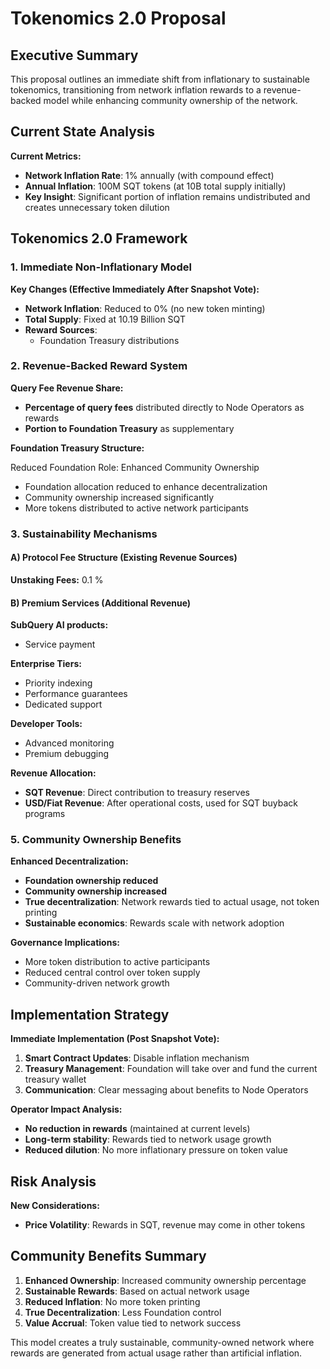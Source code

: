 # Tokenomics 2.0 Proposal

## Executive Summary

This proposal outlines an immediate shift from inflationary to sustainable tokenomics, transitioning from network inflation rewards to a revenue-backed model while enhancing community ownership of the network.

## Current State Analysis

**Current Metrics:**
- **Network Inflation Rate**: 1% annually (with compound effect)
- **Annual Inflation**: 100M SQT tokens (at 10B total supply initially)
- **Key Insight**: Significant portion of inflation remains undistributed and creates unnecessary token dilution

## Tokenomics 2.0 Framework

### 1. Immediate Non-Inflationary Model

**Key Changes (Effective Immediately After Snapshot Vote):**
- **Network Inflation**: Reduced to 0% (no new token minting)
- **Total Supply**: Fixed at 10.19 Billion SQT
- **Reward Sources**:
  - Foundation Treasury distributions

### 2. Revenue-Backed Reward System

**Query Fee Revenue Share:**
- **Percentage of query fees** distributed directly to Node Operators as rewards
- **Portion to Foundation Treasury** as supplementary

**Foundation Treasury Structure:**

Reduced Foundation Role: Enhanced Community Ownership
- Foundation allocation reduced to enhance decentralization
- Community ownership increased significantly
- More tokens distributed to active network participants


### 3. Sustainability Mechanisms

#### A) Protocol Fee Structure (Existing Revenue Sources)

**Unstaking Fees:**
0.1 %

#### B) Premium Services (Additional Revenue)

**SubQuery AI products:**
- Service payment

**Enterprise Tiers:**
- Priority indexing
- Performance guarantees
- Dedicated support

**Developer Tools:**
- Advanced monitoring
- Premium debugging

**Revenue Allocation:**
- **SQT Revenue**: Direct contribution to treasury reserves
- **USD/Fiat Revenue**: After operational costs, used for SQT buyback programs

### 5. Community Ownership Benefits

**Enhanced Decentralization:**
- **Foundation ownership reduced**
- **Community ownership increased**
- **True decentralization**: Network rewards tied to actual usage, not token printing
- **Sustainable economics**: Rewards scale with network adoption

**Governance Implications:**
- More token distribution to active participants
- Reduced central control over token supply
- Community-driven network growth

## Implementation Strategy

**Immediate Implementation (Post Snapshot Vote):**
1. **Smart Contract Updates**: Disable inflation mechanism
2. **Treasury Management**: Foundation will take over and fund the current treasury wallet
3. **Communication**: Clear messaging about benefits to Node Operators

**Operator Impact Analysis:**
- **No reduction in rewards** (maintained at current levels)
- **Long-term stability**: Rewards tied to network usage growth
- **Reduced dilution**: No more inflationary pressure on token value

## Risk Analysis

**New Considerations:**
- **Price Volatility**: Rewards in SQT, revenue may come in other tokens

## Community Benefits Summary

1. **Enhanced Ownership**: Increased community ownership percentage
2. **Sustainable Rewards**: Based on actual network usage
3. **Reduced Inflation**: No more token printing
4. **True Decentralization**: Less Foundation control
5. **Value Accrual**: Token value tied to network success

This model creates a truly sustainable, community-owned network where rewards are generated from actual usage rather than artificial inflation.